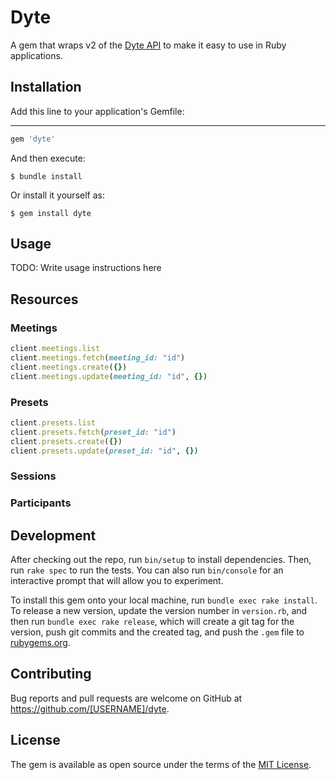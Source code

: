 # Dyte

A gem that wraps v2 of the [Dyte API](https://docs.dyte.io/api/#/) to make it easy to use in Ruby applications.

## Installation

Add this line to your application's Gemfile:
****
```ruby
gem 'dyte'
```

And then execute:

    $ bundle install

Or install it yourself as:

    $ gem install dyte

## Usage

TODO: Write usage instructions here

## Resources
### Meetings
```ruby
client.meetings.list
client.meetings.fetch(meeting_id: "id")
client.meetings.create({})
client.meetings.update(meeting_id: "id", {})
```
### Presets
```ruby
client.presets.list
client.presets.fetch(preset_id: "id")
client.presets.create({})
client.presets.update(preset_id: "id", {})
```
### Sessions
### Participants

## Development

After checking out the repo, run `bin/setup` to install dependencies. Then, run `rake spec` to run the tests. You can also run `bin/console` for an interactive prompt that will allow you to experiment.

To install this gem onto your local machine, run `bundle exec rake install`. To release a new version, update the version number in `version.rb`, and then run `bundle exec rake release`, which will create a git tag for the version, push git commits and the created tag, and push the `.gem` file to [rubygems.org](https://rubygems.org).

## Contributing

Bug reports and pull requests are welcome on GitHub at https://github.com/[USERNAME]/dyte.

## License

The gem is available as open source under the terms of the [MIT License](https://opensource.org/licenses/MIT).

